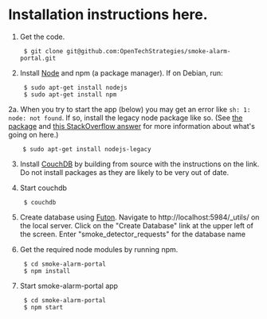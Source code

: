 # Installation instructions here.

1. Get the code.

        $ git clone git@github.com:OpenTechStrategies/smoke-alarm-portal.git

2. Install [Node](https://nodejs.org/download/) and npm (a package manager).  If
on Debian, run:

        $ sudo apt-get install nodejs
        $ sudo apt-get install npm

  2a. When you try to start the app (below) you may get an error like `sh: 1: node:
  not found`.  If so, install the legacy node package like so.  (See [the
  package](https://packages.debian.org/sid/nodejs-legacy) and [this StackOverflow
  answer](stackoverflow.com/questions/21168141/can-not-install-packages-using-node-package-manager-in-ubuntu)
  for more information about what's going on here.)

        $ sudo apt-get install nodejs-legacy

3. Install [CouchDB](http://wiki.apache.org/couchdb/Installing_on_Debian) by building from source with the instructions on the link. Do not install packages as they are likely to be very out of date.

4. Start couchdb

        $ couchdb

5. Create database using [Futon](https://wiki.apache.org/couchdb/Getting_started_with_Futon
). Navigate to http://localhost:5984/_utils/ on the local server. Click on the "Create Database" link at the upper left of the screen. Enter "smoke_detector_requests" for the database name

6. Get the required node modules by running npm.

        $ cd smoke-alarm-portal
        $ npm install

7. Start smoke-alarm-portal app

        $ cd smoke-alarm-portal
        $ npm start


